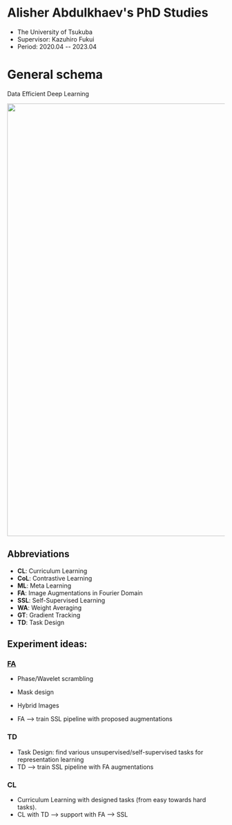 # Alisher Abdulkhaev's PhD Studies
- The University of Tsukuba
- Supervisor: Kazuhiro Fukui
- Period: 2020.04 -- 2023.04

# General schema
Data Efficient Deep Learning
<p align="center"> <img src="https://github.com/alisher0717/phd-studies/blob/main/figures/schema.png" width="1000" /> </p>

## Abbreviations
- **CL**: Curriculum Learning
- **CoL**: Contrastive Learning
- **ML**: Meta Learning
- **FA**: Image Augmentations in Fourier Domain
- **SSL**: Self-Supervised Learning
- **WA**: Weight Averaging
- **GT**: Gradient Tracking
- **TD**: Task Design

## Experiment ideas:
### [FA](https://github.com/alisher0717/phd-studies/blob/main/research-ideas/FourierDomain.md)
* Phase/Wavelet scrambling
* Mask design
* Hybrid Images

* FA --> train SSL pipeline with proposed augmentations 

### TD
* Task Design: find various unsupervised/self-supervised tasks for representation learning
* TD --> train SSL pipeline with FA augmentations

### CL
* Curriculum Learning with designed tasks (from easy towards hard tasks). 
* CL with TD --> support with FA --> SSL
